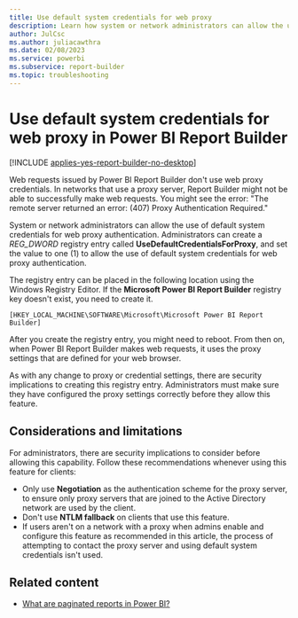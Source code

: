 ```yaml
---
title: Use default system credentials for web proxy
description: Learn how system or network administrators can allow the use of default system credentials for web proxy authentication in Power BI Report Builder.
author: JulCsc
ms.author: juliacawthra
ms.date: 02/08/2023
ms.service: powerbi
ms.subservice: report-builder
ms.topic: troubleshooting
---
```


# Use default system credentials for web proxy in Power BI Report Builder

[!INCLUDE [applies-yes-report-builder-no-desktop](../includes/applies-yes-report-builder-no-desktop.md)] 

Web requests issued by Power BI Report Builder don't use web proxy credentials. In networks that use a proxy server, Report Builder might not be able to successfully make web requests. You might see the error: "The remote server returned an error: (407) Proxy Authentication Required."

System or network administrators can allow the use of default system credentials for web proxy authentication. Administrators can create a *REG_DWORD* registry entry called **UseDefaultCredentialsForProxy**, and set the value to one (1) to allow the use of default system credentials for web proxy authentication.

The registry entry can be placed in the following location using the Windows Registry Editor. If the **Microsoft Power BI Report Builder** registry key doesn't exist, you need to create it.

`[HKEY_LOCAL_MACHINE\SOFTWARE\Microsoft\Microsoft Power BI Report Builder]`

After you create the registry entry, you might need to reboot. From then on, when Power BI Report Builder makes web requests, it uses the proxy settings that are defined for your web browser.

As with any change to proxy or credential settings, there are security implications to creating this registry entry. Administrators must make sure they have configured the proxy settings correctly before they allow this feature.

## Considerations and limitations

For administrators, there are security implications to consider before allowing this capability. Follow these recommendations whenever using this feature for clients:

- Only use **Negotiation** as the authentication scheme for the proxy server, to ensure only proxy servers that are joined to the Active Directory network are used by the client. 
- Don't use **NTLM fallback** on clients that use this feature.
- If users aren't on a network with a proxy when admins enable and configure this feature as recommended in this article, the process of attempting to contact the proxy server and using default system credentials isn't used.

## Related content

- [What are paginated reports in Power BI?](paginated-reports-report-builder-power-bi.md)


